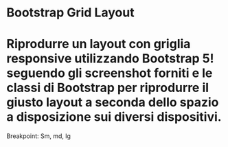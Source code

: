 Bootstrap Grid Layout
===
Riprodurre un layout con griglia responsive utilizzando Bootstrap 5! seguendo gli screenshot forniti e le classi di Bootstrap per riprodurre il giusto layout a seconda dello spazio a disposizione sui diversi dispositivi.
===
Breakpoint: Sm, md, lg
